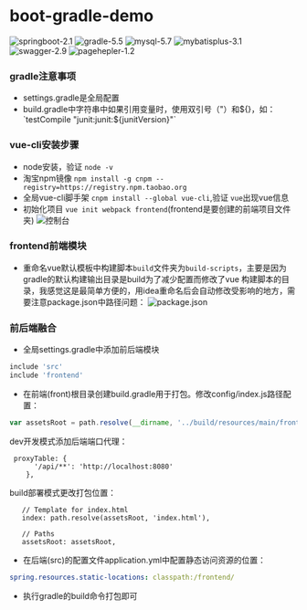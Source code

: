 # boot-gradle-demo
![springboot-2.1](https://img.shields.io/badge/springboot-2.1-brightgreen.svg?style=plastic)
![gradle-5.5](https://img.shields.io/badge/gradle-5.5-brightgreen.svg?style=plastic)
![mysql-5.7](https://img.shields.io/badge/mysql-5.7-brightgreen.svg?style=plastic)
![mybatisplus-3.1](https://img.shields.io/badge/mybatisplus-3.1-brightgreen.svg?style=plastic)
![swagger-2.9](https://img.shields.io/badge/swagger-2.9-brightgreen.svg?style=plastic)
![pagehepler-1.2](https://img.shields.io/badge/pagehepler-1.2-brightgreen.svg?style=plastic)

### gradle注意事项
- settings.gradle是全局配置
- build.gradle中字符串中如果引用变量时，使用双引号（"）和${}，如：
`testCompile "junit:junit:${junitVersion}"`

### vue-cli安装步骤
- node安装，验证 `node -v`
- 淘宝npm镜像 `npm install -g cnpm --registry=https://registry.npm.taobao.org`
- 全局vue-cli脚手架 `cnpm install --global vue-cli`,验证 `vue`出现vue信息
- 初始化项目 `vue init webpack frontend`(frontend是要创建的前端项目文件夹)
![控制台](https://user-images.githubusercontent.com/33916350/62928030-4dfe0200-bdea-11e9-902c-c82cfeccd4df.png)

### frontend前端模块
 - 重命名vue默认模板中构建脚本`build`文件夹为`build-scripts`，主要是因为gradle的默认构建输出目录是build为了减少配置而修改了vue
 构建脚本的目录，我感觉这是最简单方便的，用idea重命名后会自动修改受影响的地方，需要注意package.json中路径问题：
 ![package.json](https://user-images.githubusercontent.com/33916350/62998526-67f91c80-be9e-11e9-82c2-ee00a70ed95e.png)
 
### 前后端融合
 - 全局settings.gradle中添加前后端模块
 ```gradle
 include 'src'
 include 'frontend'
 ```
 
 - 在前端(front)根目录创建build.gradle用于打包。修改config/index.js路径配置：
 ```js
 var assetsRoot = path.resolve(__dirname, '../build/resources/main/frontend')
 ```
 dev开发模式添加后端端口代理：
 ```
  proxyTable: {
       '/api/**': 'http://localhost:8080'
     },
 ```
 build部署模式更改打包位置：
 ```
    // Template for index.html
    index: path.resolve(assetsRoot, 'index.html'),

    // Paths
    assetsRoot: assetsRoot,
```

 - 在后端(src)的配置文件application.yml中配置静态访问资源的位置：
 ```yml
 spring.resources.static-locations: classpath:/frontend/
 ```
 
 - 执行gradle的build命令打包即可
